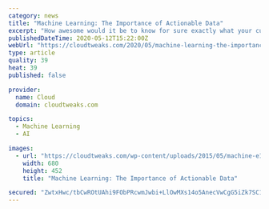 ```yaml
---
category: news
title: "Machine Learning: The Importance of Actionable Data"
excerpt: "How awesome would it be to know for sure exactly what your customers want to see from your business? Imagine being armed with enough actionable data to be able to segregate your target markets down"
publishedDateTime: 2020-05-12T15:22:00Z
webUrl: "https://cloudtweaks.com/2020/05/machine-learning-the-importance-of-actionable-data/"
type: article
quality: 39
heat: 39
published: false

provider:
  name: Cloud
  domain: cloudtweaks.com

topics:
  - Machine Learning
  - AI

images:
  - url: "https://cloudtweaks.com/wp-content/uploads/2015/05/machine-e1432556392141.jpg"
    width: 680
    height: 452
    title: "Machine Learning: The Importance of Actionable Data"

secured: "ZwtxHwc/tbCwROtUAhi9FObPRcwmJwbi+LlOwMXs14o5AnecVwCgG5iZk7SC1Bt/XeSHSgmbnaCY+yCtuU1DQ6RE+H8eVdDP+rNIoNxCsgkQ7Z0miMxFXwHYyJnWuGvzImMEC9/jKiJhZ1BpW+/FZ3q7E1yI/zvYQe/0xdez9bY6VDtaj2ePfy3kdXBe5H2trPXF2he71JBfhLccMhSPz+DnxiEFIvol/sekFq5MzGMuMnmVrzotgUCpi0L7dVj9o/K1bK/2R7RItGNl3mZyq74ITPYbUdz2DCJ0Uc6W9kkuoRvMP/A4O1DhgBrxMwCk;CDmuB8dO+vjhaQEjQAJB1g=="
---
```


